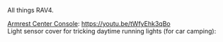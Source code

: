 All things RAV4.

[Armrest Center Console](https://github.com/yuboq/rav4/tree/16401c22d129081ab4551fec76814a977cc55360/armrest%20center%20console): https://youtu.be/tWfyEhk3qBo<br />
Light sensor cover for tricking daytime running lights (for car camping):

